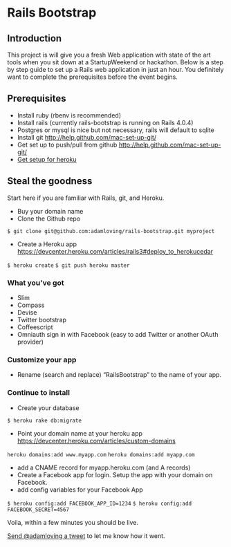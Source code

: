 Rails Bootstrap
===============

Introduction
------------
This project is will give you a fresh Web application with state of the art tools when you sit down at a StartupWeekend or hackathon. Below is a step by step guide to set up a Rails web application in just an hour. You definitely want to complete the prerequisites before the event begins.

Prerequisites
-------------
* Install ruby (rbenv is recommended)
* Install rails (currently rails-bootstrap is running on Rails 4.0.4)
* Postgres or mysql is nice but not necessary, rails will default to sqlite
* Install git http://help.github.com/mac-set-up-git/
* Get set up to push/pull from github http://help.github.com/mac-set-up-git/
* [Get setup for heroku](https://devcenter.heroku.com/articles/getting-started-with-rails4)

Steal the goodness
------------------
Start here if you are familiar with Rails, git, and Heroku.

* Buy your domain name
* Clone the Github repo

`$ git clone git@github.com:adamloving/rails-bootstrap.git myproject`

* Create a Heroku app https://devcenter.heroku.com/articles/rails3#deploy_to_herokucedar

`$ heroku create`
`$ git push heroku master`

### What you’ve got
* Slim
* Compass
* Devise
* Twitter bootstrap
* Coffeescript
* Omniauth sign in with Facebook (easy to add Twitter or another OAuth provider)

### Customize your app
* Rename (search and replace) “RailsBootstrap” to the name of your app.

### Continue to install
* Create your database

`$ heroku rake db:migrate`

* Point your domain name at your heroku app https://devcenter.heroku.com/articles/custom-domains

`heroku domains:add www.myapp.com`
`heroku domains:add myapp.com`

* add a CNAME record for myapp.heroku.com (and A records)
* Create a Facebook app for login. Setup the app with your domain on Facebook.
* add config variables for your Facebook App

`$ heroku config:add FACEBOOK_APP_ID=1234`
`$ heroku config:add FACEBOOK_SECRET=4567`

Voila, within a few minutes you should be live.

[Send @adamloving a tweet](http://twitter.com/adamloving) to let me know how it went.
